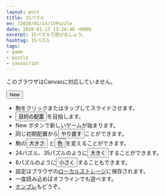 ```yaml
---
layout: post
title: 15パズル
en: /2020/01/14/15Puzzle
date: 2020-01-17 13:24:48 +0000
excerpt: 15パズルで遊びましょう。
hashtag: 15パズル
tags:
- game
- puzzle
- javascript
---
```

<canvas id="canvas">このブラウザはCanvasに対応していません。</canvas>
<div id="message"></div>
<div id="lang" style="display: none;">ja</div>
<button id="new" onclick="board.newGame()">New</button>
<script src="/js/15.min.js"></script>

- 駒をクリックまたはタップしてスライドさせます。
- <button onclick="board.showGoal()">目的の配置</button>を目指します。
- New ボタンで新しいゲームが始まります。
- 同じ初期配置から<button onclick="board.restartGame()">やり直す</button>ことができます。
- 駒の<button onclick="board.changeTileSize()">大きさ</button>
と<button onclick="board.changeMode()">色</button>を変えることができます。
- 24パズル、35パズルのように<button onclick="board.incPuzzleSize()">大きく</button>することができます。
- 8パズルのように<button onclick="board.decPuzzleSize()">小さく</button>することもできます。
- 設定はブラウザの[ローカルストレージ](https://ja.wikipedia.org/wiki/%E3%82%A6%E3%82%A7%E3%83%96%E3%82%B9%E3%83%88%E3%83%AC%E3%83%BC%E3%82%B8)に保存されます。
- 一度読み込めばオフラインでも遊べます。
- [ナンプレ](/kaidoku/sudoku/)もどうぞ。
